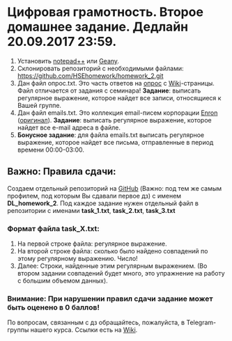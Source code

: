 # Цифровая грамотность. Второе домашнее задание. Дедлайн 20.09.2017 23:59.
1. Установить [notepad++](https://notepad-plus-plus.org/) или [Geany](https://www.geany.org/).
2. Склонировать репозиторий с необходимыми файлами: https://github.com/HSEhomework/homework_2.git
2. Дан файл опрос.txt. Это часть ответов на [опрос](https://docs.google.com/forms/d/e/1FAIpQLSfpxfbIcvC3vLfVvRlmfoysZmR-COSlbGulmzrAFVz3EmoO0g/viewform) с [Wiki](http://wiki.cs.hse.ru/Цифровая_грамотность)-страницы. Файл отличается от задания с семинара! **Задание**: выписать регулярное выражение, которое найдет все записи, относящиеся к Вашей группе. 
3. Дан файл emails.txt. Это коллекция email-писем корпорации [Enron](https://ru.wikipedia.org/wiki/Enron) ([оригинал](https://www.kaggle.com/wcukierski/enron-email-dataset#_=_)). **Задание**: выписать регулярное выражение, которое найдет все e-mail адреса в файле.
4. **Бонусное задание**: для файла emails.txt выписать регулярное выражение, которое найдет все письма, отправленные в период времени 00:00-03:00.

## Важно: Правила сдачи:
Создаем отдельный репозиторий на [GitHub](https://github.com/) (Важно: под тем же самым профилем, под которым Вы сдавали первое дз) с именем **DL_homework_2**. Под каждое задание нужен отдельный файл в репозитории с именами **task_1.txt**, **task_2.txt**, **task_3.txt**
### Формат файла task_X.txt:
1. На первой строке файла: регулярное выражение.
2. На второй строке файла: сколько было найдено совпадений по этому регулярному выражению. Число!
3. Далее: Строки, найденные этим регулярным выражением. (Во втором задании совпадений будет много, это упражнение на работу с большим объемом данных).

### Внимание: При нарушении правил сдачи задание может быть оценено в 0 баллов!

По вопросам, связанным с дз обращайтесь, пожалуйста, в Telegram-группы нашего курса. Ссылки есть на [Wiki](http://wiki.cs.hse.ru/Цифровая_грамотность).
